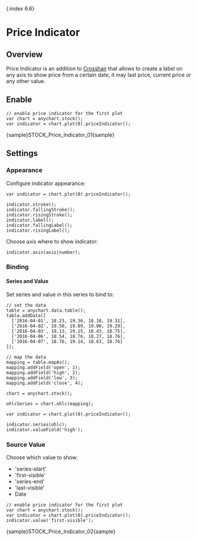 {:index 6.6}

# Price Indicator

## Overview

Price Indicator is an addition to [Crosshair](Crosshair) that allows to create a label on any axis to show price from a certain date, it may last price, current price or any other value.

## Enable

```
// enable price indicator for the first plot
var chart = anychart.stock();
var indicator = chart.plot(0).priceIndicator();
```

{sample}STOCK\_Price_Indicator\_01{sample}

## Settings

### Appearance

Configure indicator appearance:

```
var indicator = chart.plot(0).priceIndicator();

indicator.stroke();
indicator.fallingStroke();
indicator.risingStroke();
indicator.label();
indicator.fallingLabel();
indicator.risingLabel();
```

Choose axis where to show indicator:

```
indicator.axis(axis|number);
```
 
### Binding

#### Series and Value

Set series and value in this series to bind to:

```
// set the data
table = anychart.data.table();
table.addData([        
  ['2016-04-01', 18.23, 19.36, 18.18, 19.31],
  ['2016-04-02', 19.50, 19.89, 19.00, 19.29],
  ['2016-04-03', 19.13, 19.15, 18.43, 18.75],
  ['2016-04-06', 18.54, 18.76, 18.27, 18.76],
  ['2016-04-07', 18.76, 19.14, 18.63, 18.76]
]);
  
// map the data
mapping = table.mapAs();
mapping.addField('open', 1);
mapping.addField('high', 2);
mapping.addField('low', 3);
mapping.addField('close', 4);

chart = anychart.stock();

ohlcSeries = chart.ohlc(mapping);

var indicator = chart.plot(0).priceIndicator();

indicator.series(ohlc);
indicator.valueField('high');
```

### Source Value

Choose which value to show:

- 'series-start'
- 'first-visible'
- 'series-end'
- 'last-visible'
- Date

```
// enable price indicator for the first plot
var chart = anychart.stock();
var indicator = chart.plot(0).priceIndicator();
indicator.value('first-visible');
```

{sample}STOCK\_Price_Indicator\_02{sample}
